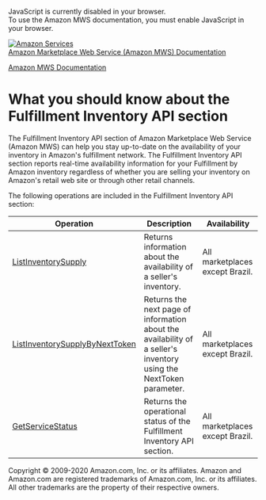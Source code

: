 <div id="MWSDX_noscript">

JavaScript is currently disabled in your browser.  
To use the Amazon MWS documentation, you must enable JavaScript in your
browser.

</div>

<div id="MWSDX_divtop">

[![Amazon
Services](https://images-na.ssl-images-amazon.com/images/G/08/mwsportal/fr_FR/amazonservices.gif "Amazon Services")](http://services.amazon.fr)  
<span id="MWSDX_titlebar">[Amazon Marketplace Web Service (Amazon MWS)
Documentation](https://developer.amazonservices.fr/gp/mws/docs.html)</span>

</div>

<div id="MWSDX_divbottom">

<div id="MWSDX_divleft">

<div id="MWSDX_toc">

</div>

</div>

<div id="MWSDX_divright">

<div id="MWSDX_content">

<span id="MWSDX_breadcrumbs">[Amazon MWS
Documentation](https://developer.amazonservices.fr/gp/mws/docs.html)</span>

What you should know about the Fulfillment Inventory API section
================================================================

<div class="body conbody">

The <span class="ph">Fulfillment Inventory API section</span> of <span
class="ph">Amazon Marketplace Web Service (Amazon MWS)</span> can help
you stay up-to-date on the availability of your inventory in <span
class="ph">Amazon's fulfillment network</span>. The <span
class="ph">Fulfillment Inventory API section</span> reports real-time
availability information for your <span class="ph">Fulfillment by
Amazon</span> inventory regardless of whether you are selling your
inventory on Amazon's retail web site or through other retail channels.

The following operations are included in the <span
class="ph">Fulfillment Inventory API section</span>:

<div class="tablenoborder">

| Operation                                                                                                                                                                                                                                 | Description                                                                                                                                                                      | Availability                                            |
|-------------------------------------------------------------------------------------------------------------------------------------------------------------------------------------------------------------------------------------------|----------------------------------------------------------------------------------------------------------------------------------------------------------------------------------|---------------------------------------------------------|
| <a href="FBAInventory_ListInventorySupply.md" class="xref" title="Returns information about the availability of a seller&#39;s inventory.">ListInventorySupply</a>                                                                      | <span class="ph">Returns information about the availability of a seller's inventory.</span>                                                                                      | <span class="ph">All marketplaces except Brazil.</span> |
| <a href="FBAInventory_ListInventorySupplyByNextToken.md" class="xref" title="Returns the next page of information about the availability of a seller&#39;s inventory using the NextToken parameter.">ListInventorySupplyByNextToken</a> | <span class="ph">Returns the next page of information about the availability of a seller's inventory using the <span class="keyword parmname">NextToken</span> parameter.</span> | <span class="ph">All marketplaces except Brazil.</span> |
| <a href="MWS_GetServiceStatus.md" class="xref" title="Returns the operational status of the Fulfillment Inventory API section.">GetServiceStatus</a>                                                                                    | <span class="ph">Returns the operational status of the <span class="ph">Fulfillment Inventory API section</span>.</span>                                                         | <span class="ph">All marketplaces except Brazil.</span> |

</div>

</div>

<div id="MWSDX_footer">

Copyright © 2009-2020 Amazon.com, Inc. or its affiliates. Amazon and
Amazon.com are registered trademarks of Amazon.com, Inc. or its
affiliates. All other trademarks are the property of their respective
owners.

</div>

</div>

</div>

<div style="clear: both;">

</div>

</div>
